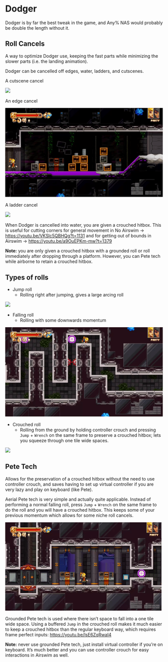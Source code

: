 # Dodger 
Dodger is by far the best tweak in the game, and Any% NAS would probably be double the length without it.

## Roll Cancels
A way to optimize Dodger use, keeping the fast parts while minimizing the slower parts (i.e. the landing animation).

Dodger can be cancelled off edges, water, ladders, and cutscenes.

A cutscene cancel

![](Media/cutscenerc.gif)

An edge cancel

![](Media/bestrc.gif)

A ladder cancel

![](Media/ladderrc.gif)

When Dodger is cancelled into water, you are given a crouched hitbox. This is useful for cutting corners for general movement in No Airswim → https://youtu.be/VKSlc5QBHQg?t=1131 
and for getting out of bounds in Airswim → https://youtu.be/a9OuEPKm-mw?t=1379 

**Note:** you are only given a crouched hitbox with a grounded roll or roll immediately after dropping through a platform. However, you can Pete tech while airborne to retain a crouched hitbox.

## Types of rolls
* Jump roll
  * Rolling right after jumping, gives a large arcing roll
  
![](Media/cutscenerc.gif)

* Falling roll
  * Rolling with some downwards momentum 

![](Media/edgerc.gif)

* Crouched roll
  * Rolling from the ground by holding controller crouch and pressing `Jump` + `Wrench` on the same frame to preserve a crouched hitbox; lets you squeeze through one tile wide spaces.

![](Media/cr.gif)

## Pete Tech

Allows for the preservation of a crouched hitbox without the need to use controller crouch, and saves having to set up virtual controller if you are very lazy and play on keyboard (like Pete).

Aerial Pete tech is very simple and actually quite applicable. Instead of performing a normal falling roll, press `Jump` + `Wrench` on the same frame to do the roll and you will have a crouched hitbox. This keeps some of your previous momentum which allows for some niche roll cancels.

![](Media/petetechrc.gif)

Grounded Pete tech is used where there isn’t space to fall into a one tile wide space. Using a buffered `Jump` in the crouched roll makes it much easier to keep a crouched hitbox than the regular keyboard way, which requires frame perfect inputs: https://youtu.be/lsE6ZqRwaI4 

**Note:** never use grounded Pete tech, just install virtual controller if you’re on keyboard. It’s much better and you can use controller crouch for easy interactions in Airswim as well.
